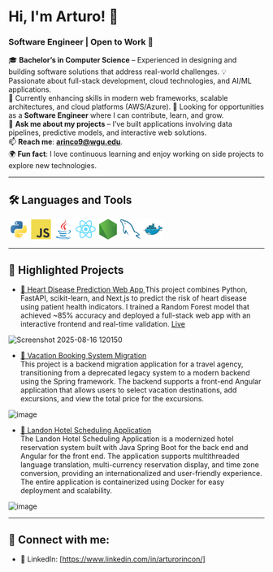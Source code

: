 # Hi, I'm Arturo! 👋  
### Software Engineer | Open to Work 🚀  

🎓 **Bachelor’s in Computer Science** – Experienced in designing and building software solutions that address real-world challenges.
💡 Passionate about full-stack development, cloud technologies, and AI/ML applications.  
🌱 Currently enhancing skills in modern web frameworks, scalable architectures, and cloud platforms (AWS/Azure).
📌 Looking for opportunities as a **Software Engineer** where I can contribute, learn, and grow.  
💬 **Ask me about my projects** – I’ve built applications involving data pipelines, predictive models, and interactive web solutions.  
📫 **Reach me**: **arinco9@wgu.edu**.  
🌍 **Fun fact**: I love continuous learning and enjoy working on side projects to explore new technologies.  

---

## 🛠️ Languages and Tools
<p align="left">
  <img src="https://raw.githubusercontent.com/devicons/devicon/master/icons/python/python-original.svg" alt="python" width="40" height="40"/> 
  <img src="https://raw.githubusercontent.com/devicons/devicon/master/icons/javascript/javascript-original.svg" alt="javascript" width="40" height="40"/> 
  <img src="https://raw.githubusercontent.com/devicons/devicon/master/icons/java/java-original.svg" alt="java" width="40" height="40"/> 
  <img src="https://raw.githubusercontent.com/devicons/devicon/master/icons/react/react-original.svg" alt="react" width="40" height="40"/> 
  <img src="https://raw.githubusercontent.com/devicons/devicon/master/icons/nodejs/nodejs-original.svg" alt="nodejs" width="40" height="40"/> 
  <img src="https://raw.githubusercontent.com/devicons/devicon/master/icons/mysql/mysql-original.svg" alt="mysql" width="40" height="40"/> 
  <img src="https://raw.githubusercontent.com/devicons/devicon/master/icons/docker/docker-original.svg" alt="docker" width="40" height="40"/> 
</p>

---

## 🌟 Highlighted Projects
- [📌 Heart Disease Prediction Web App ](https://github.com/artur1802/frontend-heart-predictor)
This project combines Python, FastAPI, scikit-learn, and Next.js to predict the risk of heart disease using patient health indicators. I trained a Random Forest model that achieved ~85% accuracy and deployed a full-stack web app with an interactive frontend and real-time validation.
[Live](https://frontend-heart-predictor-5-git-530957-arturos-projects-65f856a2.vercel.app/)

<img width="631" height="862" alt="Screenshot 2025-08-16 120150" src="https://github.com/user-attachments/assets/1f1cd8d8-7bc1-4794-9451-3c2857e12719" />


- [📌 Vacation Booking System Migration ](https://github.com/artur1802/Back-End-Migration-to-Spring-Framework)  
This project is a backend migration application for a travel agency, transitioning from a deprecated legacy system to a modern backend using the Spring framework. The backend supports a front-end Angular application that allows users to select vacation destinations, add excursions, and view the total price for the excursions.

<img width="1893" height="893" alt="image" src="https://github.com/user-attachments/assets/1e4f15ff-0feb-4ed3-af61-1510e994f37c" />


- [📌 Landon Hotel Scheduling Application](https://github.com/artur1802/Landon-Hotel-Sheduling-Application/tree/main)  
The Landon Hotel Scheduling Application is a modernized hotel reservation system built with Java Spring Boot for the back end and Angular for the front end. The application supports multithreaded language translation, multi-currency reservation display, and time zone conversion, providing an internationalized and user-friendly experience. The entire application is containerized using Docker for easy deployment and scalability.

<img width="1642" height="916" alt="image" src="https://github.com/user-attachments/assets/575f5c33-3ec8-4ed2-9ec6-1354626123cf" />

---

## 🔗 Connect with me:
- 💼 LinkedIn: [https://www.linkedin.com/in/arturorincon/]  
